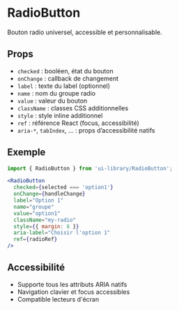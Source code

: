 # RadioButton

Bouton radio universel, accessible et personnalisable.

## Props
- `checked` : booléen, état du bouton
- `onChange` : callback de changement
- `label` : texte du label (optionnel)
- `name` : nom du groupe radio
- `value` : valeur du bouton
- `className` : classes CSS additionnelles
- `style` : style inline additionnel
- `ref` : référence React (focus, accessibilité)
- `aria-*`, `tabIndex`, ... : props d’accessibilité natifs

## Exemple
```jsx
import { RadioButton } from 'ui-library/RadioButton';

<RadioButton
  checked={selected === 'option1'}
  onChange={handleChange}
  label="Option 1"
  name="groupe"
  value="option1"
  className="my-radio"
  style={{ margin: 8 }}
  aria-label="Choisir l'option 1"
  ref={radioRef}
/>
```

## Accessibilité
- Supporte tous les attributs ARIA natifs
- Navigation clavier et focus accessibles
- Compatible lecteurs d'écran 